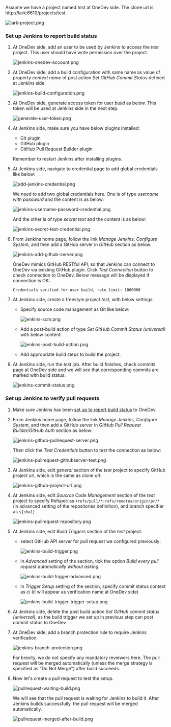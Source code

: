 Assume we have a project named _test_ at OneDev side. The clone url is http://lark:6610/projects/test.

  ![lark-project.png](images/lark-project.png) 

### Set up Jenkins to report build status

1. At OneDev side, add an user to be used by Jenkins to access the _test_ project. This user should have write permission over the project.
   
    ![jenkins-onedev-account.png](images/jenkins-onedev-account.png)
  
1. At OneDev side, add a build configuration with same name as value of property _context name_ of post action _Set GitHub Commit Status_ defined at Jenkins side. 
	
    ![jenkins-build-configuration.png](images/jenkins-build-configuration.png)
	
1. At OneDev side, generate access token for user _build_ as below. This token will be used at Jenkins side in the next step.

    ![generate-user-token.png](images/generate-user-token.png)
    
1. At Jenkins side, make sure you have below plugins installed:
    * Git plugin
    * GitHub plugin
    * GitHub Pull Request Builder plugin

    Remember to restart Jenkins after installing plugins.

1. At Jenkins side, navigate to credential page to add global credentials like below:

    ![add-jenkins-credential.png](images/add-jenkins-credential.png)
    
    We need to add two global credentials here. One is of type _username with password_ and the content is as below:
   
    ![jenkins-username-password-credential.png](images/jenkins-username-password-credential.png)
    
    And the other is of type _secret text_ and the content is as below:
    
    ![jenkins-secret-text-credential.png](images/jenkins-secret-text-credential.png)
        
1. From Jenkins home page, follow the link _Manage Jenkins_, _Configure System_, and then add a GitHub server in _GitHub_ section as below:

    ![jenkins-add-github-server.png](images/jenkins-add-github-server.png)

    OneDev mimics GitHub RESTful API, so that Jenkins can connect to OneDev via existing GitHub plugin. Click _Test Connection_ button to check connection to OneDev. Below message will be displayed if connection is OK:
    ```
    Credentials verified for user build, rate limit: 1000000
    ````
    
1.  At Jenkins side, create a freestyle project _test_, with below settings:
    
    * Specify source code management as Git like below:
     
         ![jenkins-scm.png](images/jenkins-scm.png)
     
    * Add a post-build action of type _Set GitHub Commit Status (universal)_ with below content:

        ![jenkins-post-build-action.png](images/jenkins-post-build-action.png)
     
    * Add appropriate build steps to build the project. 
    
1. At Jenkins side, run the _test_ job. After build finishes, check commits page at OneDev side and we will see that corresponding commits are marked with build status.

    ![jenkins-commit-status.png](images/jenkins-commit-status.png)
        
### Set up Jenkins to verify pull requests

1. Make sure Jenkins has been [set up to report build status](#set-up-jenkins-to-report-build-status) to OneDev.

1. From Jenkins home page, follow the link _Manage Jenkins_, _Configure System_, and then add a GitHub server in _GitHub Pull Request Builder/GitHub Auth_ section as below:

    ![jenkins-github-pullrequest-server.png](images/jenkins-github-pullrequest-server.png)
    
    Then click the _Test Credentials_ button to test the connection as below:
    
    ![jenkins-pullrequest-githubserver-test.png](images/jenkins-pullrequest-githubserver-test.png)
    
1. At Jenkins side, edit _general_ section of the _test_ project to specify GitHub project url, which is the same as clone url:

    ![jenkins-github-project-url.png](images/jenkins-github-project-url.png)
    
1. At Jenkins side, edit _Soucrce Code Management_ section of the _test_ project to specify Refspec as `+refs/pull/*:refs/remotes/origin/pr/*` (in advanced setting of the repositories definition), and branch specifier as `${sha1}`

    ![jenkins-pullrequest-repository.png](images/jenkins-pullrequest-repository.png)

1. At Jenkins side, edit _Build Triggers_ section of the _test_ project:

    * select GitHub API server for pull request we configured previously:
 
        ![jenkins-build-trigger.png](images/jenkins-build-trigger.png)
        
    * In _Advanced_ setting of the section, tick the option _Build every pull request automatically without asking_

        ![jenkins-build-trigger-advanced.png](images/jenkins-build-trigger-advanced.png)
        
    * In _Trigger Setup_ setting of the section, specify commit status context as _ci_ (it will appear as verification name at OneDev side)

        ![jenkins-build-trigger-trigger-setup.png](images/jenkins-build-trigger-trigger-setup.png)

1. At Jenkins side, delete the post build action _Set GitHub commit status (universal)_, as the build trigger we set up in previous step can post commit status to OneDev
   
1. At OneDev side, add a branch protection rule to require Jenkins verification.

    ![jenkins-branch-protection.png](images/jenkins-branch-protection.png)
    
    For brevity, we do not specify any mandatory reviewers here. The pull request will be merged automatically (unless the merge strategy is specified as "Do Not Merge") after build succeeds. 
        
1. Now let's create a pull request to test the setup.

    ![pullrequest-waiting-build.png](images/pullrequest-waiting-build.png)

    We will see that the pull request is waiting for Jenkins to build it. After Jenkins builds successfully, the pull request will be merged automatically. 
    
    ![pullrequest-merged-after-build.png](images/pullrequest-merged-after-build.png)
